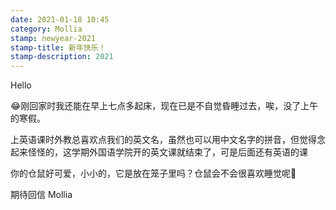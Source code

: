 ```yaml
---
date: 2021-01-18 10:45
category: Mollia
stamp: newyear-2021
stamp-title: 新年快乐！
stamp-description: 2021
---
```


<p>
Hello

😂刚回家时我还能在早上七点多起床，现在已是不自觉昏睡过去，唉，没了上午的寒假。

上英语课时外教总喜欢点我们的英文名，虽然也可以用中文名字的拼音，但觉得念起来怪怪的，这学期外国语学院开的英文课就结束了，可是后面还有英语的课

你的仓鼠好可爱，小小的，它是放在笼子里吗？仓鼠会不会很喜欢睡觉呢🐹

期待回信
Mollia
</p>
